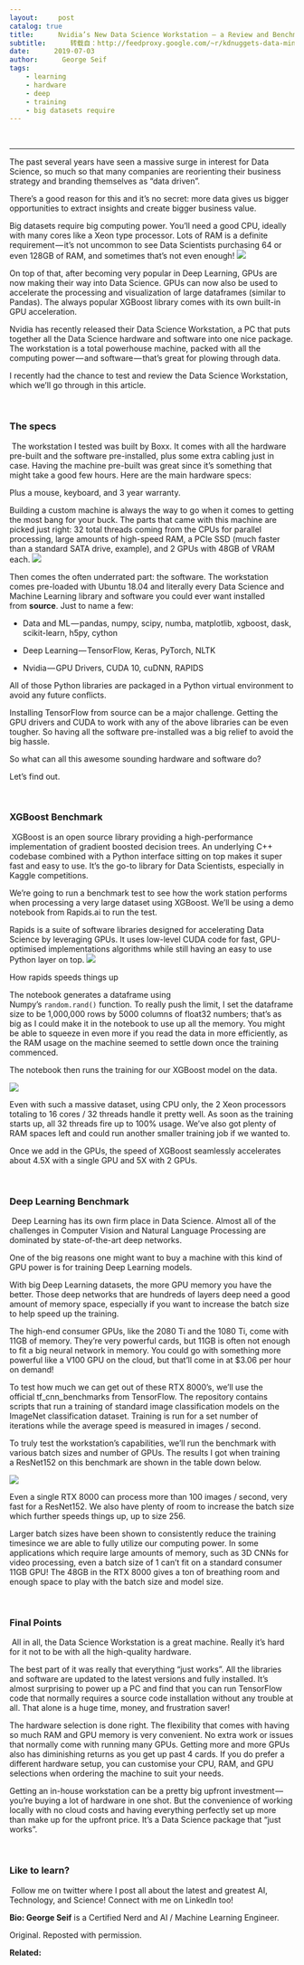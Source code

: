 ```yaml
---
layout:     post
catalog: true
title:      Nvidia’s New Data Science Workstation — a Review and Benchmark
subtitle:      转载自：http://feedproxy.google.com/~r/kdnuggets-data-mining-analytics/~3/t3nKKtTQ7g8/nvidia-new-data-science-workstation.html
date:      2019-07-03
author:      George Seif
tags:
    - learning
    - hardware
    - deep
    - training
    - big datasets require
---
```



  
 





---

The past several years have seen a massive surge in interest for Data Science, so much so that many companies are reorienting their business strategy and branding themselves as “data driven”.

There’s a good reason for this and it’s no secret: more data gives us bigger opportunities to extract insights and create bigger business value.

Big datasets require big computing power. You’ll need a good CPU, ideally with many cores like a Xeon type processor. Lots of RAM is a definite requirement — it’s not uncommon to see Data Scientists purchasing 64 or even 128GB of RAM, and sometimes that’s not even enough!
![](https://i.ibb.co/3z1PvhL/1-e2-V0ikey-WLBEI31hsugt-HA.png)




On top of that, after becoming very popular in Deep Learning, GPUs are now making their way into Data Science. GPUs can now also be used to accelerate the processing and visualization of large dataframes (similar to Pandas). The always popular XGBoost library comes with its own built-in GPU acceleration.

Nvidia has recently released their Data Science Workstation, a PC that puts together all the Data Science hardware and software into one nice package. The workstation is a total powerhouse machine, packed with all the computing power — and software — that’s great for plowing through data.

I recently had the chance to test and review the Data Science Workstation, which we’ll go through in this article.

 

### The specs

 The workstation I tested was built by Boxx. It comes with all the hardware pre-built and the software pre-installed, plus some extra cabling just in case. Having the machine pre-built was great since it’s something that might take a good few hours. Here are the main hardware specs:

Plus a mouse, keyboard, and 3 year warranty.

Building a custom machine is always the way to go when it comes to getting the most bang for your buck. The parts that came with this machine are picked just right: 32 total threads coming from the CPUs for parallel processing, large amounts of high-speed RAM, a PCIe SSD (much faster than a standard SATA drive, example), and 2 GPUs with 48GB of VRAM each.
![](https://i.ibb.co/48RxSmq/1-0-Jo-A5i-Fmva-Ir-PEjo-FE2-Dtw.png)




Then comes the often underrated part: the software. The workstation comes pre-loaded with Ubuntu 18.04 and literally every Data Science and Machine Learning library and software you could ever want installed from **source**. Just to name a few:

- Data and ML — pandas, numpy, scipy, numba, matplotlib, xgboost, dask, scikit-learn, h5py, cython

- Deep Learning — TensorFlow, Keras, PyTorch, NLTK

- Nvidia — GPU Drivers, CUDA 10, cuDNN, RAPIDS


All of those Python libraries are packaged in a Python virtual environment to avoid any future conflicts.

Installing TensorFlow from source can be a major challenge. Getting the GPU drivers and CUDA to work with any of the above libraries can be even tougher. So having all the software pre-installed was a big relief to avoid the big hassle.

So what can all this awesome sounding hardware and software do?

Let’s find out.

 

### XGBoost Benchmark

 XGBoost is an open source library providing a high-performance implementation of gradient boosted decision trees. An underlying C++ codebase combined with a Python interface sitting on top makes it super fast and easy to use. It’s the go-to library for Data Scientists, especially in Kaggle competitions.

We’re going to run a benchmark test to see how the work station performs when processing a very large dataset using XGBoost. We’ll be using a demo notebook from Rapids.ai to run the test.

Rapids is a suite of software libraries designed for accelerating Data Science by leveraging GPUs. It uses low-level CUDA code for fast, GPU-optimised implementations algorithms while still having an easy to use Python layer on top.
![](https://i.ibb.co/R053t62/1-obd-H95s-FBv-L24l8id8-V8u-A.png)


How rapids speeds things up



The notebook generates a dataframe using Numpy’s `random.rand()` function. To really push the limit, I set the dataframe size to be 1,000,000 rows by 5000 columns of float32 numbers; that’s as big as I could make it in the notebook to use up all the memory. You might be able to squeeze in even more if you read the data in more efficiently, as the RAM usage on the machine seemed to settle down once the training commenced.

The notebook then runs the training for our XGBoost model on the data.


![](https://i.ibb.co/PNQHXFR/1-l-YL-46x1k-Y87l9-NLKTTb-Iw.png)

Even with such a massive dataset, using CPU only, the 2 Xeon processors totaling to 16 cores / 32 threads handle it pretty well. As soon as the training starts up, all 32 threads fire up to 100% usage. We’ve also got plenty of RAM spaces left and could run another smaller training job if we wanted to.

Once we add in the GPUs, the speed of XGBoost seamlessly accelerates about 4.5X with a single GPU and 5X with 2 GPUs.

 

### Deep Learning Benchmark

 Deep Learning has its own firm place in Data Science. Almost all of the challenges in Computer Vision and Natural Language Processing are dominated by state-of-the-art deep networks.

One of the big reasons one might want to buy a machine with this kind of GPU power is for training Deep Learning models.

With big Deep Learning datasets, the more GPU memory you have the better. Those deep networks that are hundreds of layers deep need a good amount of memory space, especially if you want to increase the batch size to help speed up the training.

The high-end consumer GPUs, like the 2080 Ti and the 1080 Ti, come with 11GB of memory. They’re very powerful cards, but 11GB is often not enough to fit a big neural network in memory. You could go with something more powerful like a V100 GPU on the cloud, but that’ll come in at $3.06 per hour on demand!

To test how much we can get out of these RTX 8000’s, we’ll use the official tf_cnn_benchmarks from TensorFlow. The repository contains scripts that run a training of standard image classification models on the ImageNet classification dataset. Training is run for a set number of iterations while the average speed is measured in images / second.

To truly test the workstation’s capabilities, we’ll run the benchmark with various batch sizes and number of GPUs. The results I got when training a ResNet152 on this benchmark are shown in the table down below.


![](https://i.ibb.co/WxM21CH/1-u-I-Kixm1-VWBJWm-HWtb8-Ns-A.png)

Even a single RTX 8000 can process more than 100 images / second, very fast for a ResNet152. We also have plenty of room to increase the batch size which further speeds things up, up to size 256.

Larger batch sizes have been shown to consistently reduce the training timesince we are able to fully utilize our computing power. In some applications which require large amounts of memory, such as 3D CNNs for video processing, even a batch size of 1 can’t fit on a standard consumer 11GB GPU! The 48GB in the RTX 8000 gives a ton of breathing room and enough space to play with the batch size and model size.

 

### Final Points

 All in all, the Data Science Workstation is a great machine. Really it’s hard for it not to be with all the high-quality hardware.

The best part of it was really that everything “just works”. All the libraries and software are updated to the latest versions and fully installed. It’s almost surprising to power up a PC and find that you can run TensorFlow code that normally requires a source code installation without any trouble at all. That alone is a huge time, money, and frustration saver!

The hardware selection is done right. The flexibility that comes with having so much RAM and GPU memory is very convenient. No extra work or issues that normally come with running many GPUs. Getting more and more GPUs also has diminishing returns as you get up past 4 cards. If you do prefer a different hardware setup, you can customise your CPU, RAM, and GPU selections when ordering the machine to suit your needs.

Getting an in-house workstation can be a pretty big upfront investment — you’re buying a lot of hardware in one shot. But the convenience of working locally with no cloud costs and having everything perfectly set up more than make up for the upfront price. It’s a Data Science package that “just works”.

 

### Like to learn?

 Follow me on twitter where I post all about the latest and greatest AI, Technology, and Science! Connect with me on LinkedIn too!

**Bio: George Seif** is a Certified Nerd and AI / Machine Learning Engineer.

Original. Reposted with permission.

**Related:**











